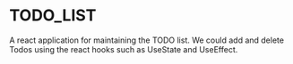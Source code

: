 # TODO_LIST
A react application for maintaining the TODO list. We could add and delete Todos using the react hooks such as UseState and UseEffect.

